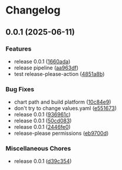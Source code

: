 # Changelog

## 0.0.1 (2025-06-11)


### Features

* release 0.0.1 ([1660ada](https://github.com/AbsaOSS/karpenter-provider-vsphere/commit/1660adaff997b63d0a17d15780061ed3b1dd1268))
* release pipeline ([aa963df](https://github.com/AbsaOSS/karpenter-provider-vsphere/commit/aa963df78727b39c3278b178809dec9bcc6c7037))
* test release-please-action ([4851a8b](https://github.com/AbsaOSS/karpenter-provider-vsphere/commit/4851a8bc226490407567b0e0745bf2fe93053633))


### Bug Fixes

* chart path and build platform ([10c84e9](https://github.com/AbsaOSS/karpenter-provider-vsphere/commit/10c84e978a4aa00989f00e747a2c4dbe3bf13288))
* don't try to change values.yaml ([e551673](https://github.com/AbsaOSS/karpenter-provider-vsphere/commit/e5516739e3cc00493dc08d187941f10fc9692d81))
* release 0.0.1 ([936961c](https://github.com/AbsaOSS/karpenter-provider-vsphere/commit/936961c9b8641b90fb2e842fd431bde5373b4832))
* release 0.0.1 ([50cd083](https://github.com/AbsaOSS/karpenter-provider-vsphere/commit/50cd083d3b908ab4d24c45196ea62da1daf1462b))
* release 0.0.1 ([2446fe0](https://github.com/AbsaOSS/karpenter-provider-vsphere/commit/2446fe00ddb61e1e3575245699e7ebd605ee2bb7))
* release-please permissions ([eb9700d](https://github.com/AbsaOSS/karpenter-provider-vsphere/commit/eb9700d9fbe73a037869e1cf32d2755375d89a9a))


### Miscellaneous Chores

* release 0.0.1 ([d39c354](https://github.com/AbsaOSS/karpenter-provider-vsphere/commit/d39c35428d8cfe35f641151d0ec5d9a0fe4bd00c))
